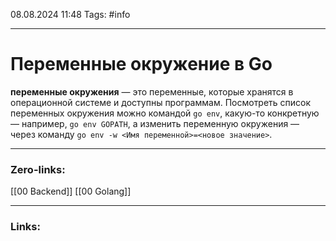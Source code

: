 08.08.2024 11:48
Tags: #info

---
# Переменные окружение в Go

**переменные окружения** — это переменные, которые хранятся в операционной системе и доступны программам. Посмотреть список переменных окружения можно командой `go env`, какую-то конкретную — например, `go env GOPATH`, а изменить переменную окружения — через команду `go env -w <Имя переменной>=<новое значение>`.

---
### Zero-links:
[[00 Backend]] [[00 Golang]]

---
### Links: